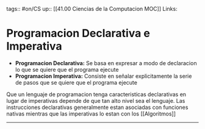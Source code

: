 tags:: #on/CS 
up:: [[41.00 Ciencias de la Computacion MOC]]
Links: 
# Programacion Declarativa e Imperativa
- **Programacion Declarativa:** Se basa en expresar a modo de declaracion lo que se quiere que el programa ejecute
- **Programacion Imperativa:** Consiste en señalar explicitamente la serie de pasos que se quiere que el programa ejecute

Que un lenguaje de programacion tenga caracteristicas declarativas en lugar de imperativas depende de que tan alto nivel sea el lenguaje. Las instrucciones declarativas generalmente estan asociadas con funciones nativas mientras que las imperativas lo estan con los [[Algoritmos]]
___
